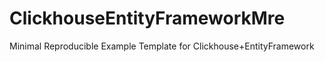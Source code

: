 # ClickhouseEntityFrameworkMre
Minimal Reproducible Example Template for Clickhouse+EntityFramework
